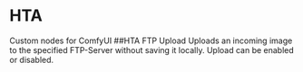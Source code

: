 # HTA
Custom nodes for ComfyUI
##HTA FTP Upload
Uploads an incoming image to the specified FTP-Server without saving it locally. Upload can be enabled or disabled.

